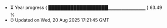 - ⏳ Year progress { ███████████████████▁▁▁▁▁▁▁▁▁▁▁ } 63.49 %
- ⏰ Updated on Wed, 20 Aug 2025 17:21:45 GMT

